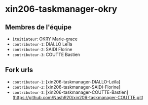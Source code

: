 # xin206-taskmanager-okry
## Membres de l'équipe
- `itnitiateur`: OKRY Marie-grace
- `contributeur-1`: DIALLO Leïla
- `contributeur-2`: SAIDI Florine 
- `contributeur-3`: COUTTE Bastien

## Fork urls
- `contributeur-1`: [xin206-taskmanager-DIALLO-Leïla]
- `contributeur-2`: [xin206-taskmanager-SAIDI-Florine]
- `contributeur-3`: [xin206-taskmanager-COUTTE-Bastien] (https://github.com/Nash920/xin206-taskmanager-COUTTE.git)
